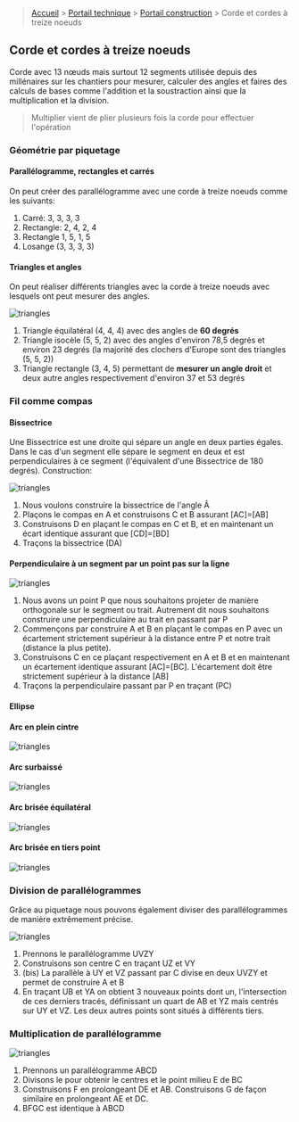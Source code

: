 > [Accueil](../../) > [Portail technique](../) > [Portail construction](./) > Corde et cordes à treize noeuds

## Corde et cordes à treize noeuds

Corde avec 13 nœuds mais surtout 12 segments utilisée depuis des millénaires sur les chantiers pour mesurer, calculer des angles et faires des calculs de bases comme l'addition et la soustraction ainsi que la multiplication et la division.

> Multiplier vient de plier plusieurs fois la corde pour effectuer l'opération
### Géométrie par piquetage

#### Parallélogramme, rectangles et carrés
On peut créer des parallélogramme avec une corde à treize noeuds comme les suivants:

1. Carré: 3, 3, 3, 3 
2. Rectangle: 2, 4, 2, 4
3. Rectangle 1, 5, 1, 5
4. Losange (3, 3, 3, 3)

#### Triangles et angles
On peut réaliser différents triangles avec la corde à treize noeuds avec lesquels ont peut mesurer des angles.

![triangles](./images/triangles.jpg)

1. Triangle équilatéral (4, 4, 4) avec des angles de **60 degrés** 
2. Triangle isocèle (5, 5, 2) avec des angles d'environ 78,5 degrés et environ 23 degrés (la majorité des clochers d'Europe sont des triangles (5, 5, 2)) 
3. Triangle rectangle (3, 4, 5) permettant de **mesurer un angle droit** et deux autre angles respectivement d'environ 37 et 53 degrés 

### Fil comme compas

#### Bissectrice 
Une Bissectrice est une droite qui sépare un angle en deux parties égales. Dans le cas d'un segment elle sépare le segment en deux et est perpendiculaires à ce segment (l'équivalent d'une Bissectrice de 180 degrés). Construction:

![triangles](./images/bissectrice.jpg)

1. Nous voulons construire la bissectrice de l'angle Â 
2. Plaçons le compas en A et construisons C et B assurant [AC]=[AB]
3. Construisons D en plaçant le compas en C et B, et en maintenant un écart identique assurant que [CD]=[BD]
4. Traçons la bissectrice (DA)
#### Perpendiculaire à un segment par un point pas sur la ligne

![triangles](./images/perpendiculairep.jpg)

1. Nous avons un point P que nous souhaitons projeter de manière orthogonale sur le segment ou trait. Autrement dit nous souhaitons construire une perpendiculaire au trait en passant par P
2. Commençons par construire A et B en plaçant le compas en P avec un écartement strictement supérieur à la distance entre P et notre trait (distance la plus petite). 
3. Construisons C en ce plaçant respectivement en A et B et en maintenant un écartement identique assurant [AC]=[BC]. L'écartement doit être strictement supérieur à la distance [AB]
4. Traçons la perpendiculaire passant par P en traçant (PC)
#### Ellipse

#### Arc en plein cintre

![triangles](./images/arc.p.c.jpg)

#### Arc surbaissé 

![triangles](./images/arc.sb.jpg)

#### Arc brisée équilatéral 

![triangles](./images/arc.b.e.jpg)

#### Arc brisée en tiers point

![triangles](./images/arc.b.tp.jpg)

### Division de parallélogrammes 
Grâce au piquetage nous pouvons également diviser des parallélogrammes de manière extrêmement précise.

![triangles](./images/divisiongeo.jpg)

1. Prennons le parallélogramme UVZY
2. Construisons son centre C en traçant UZ et VY
2. (bis) La parallèle à UY et VZ passant par C divise en deux UVZY et permet de construire A et B
3. En traçant UB et YA on obtient 3 nouveaux points dont un, l'intersection de ces derniers tracés, définissant un quart de AB et YZ mais centrés sur UY et VZ. Les deux autres points sont situés à différents tiers. 
### Multiplication de parallélogramme 

![triangles](./images/multiplicationgeo.jpg)

1. Prennons un parallélogramme ABCD
2. Divisons le pour obtenir le centres et le point milieu E de BC
3. Construisons F en prolongeant DE et AB. Construisons G de façon similaire en prolongeant AE et DC.
4. BFGC est identique à ABCD
